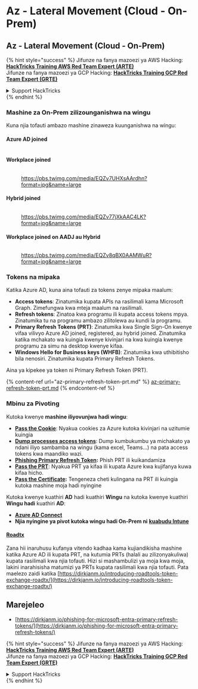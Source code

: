 # Az - Lateral Movement (Cloud - On-Prem)

## Az - Lateral Movement (Cloud - On-Prem)

{% hint style="success" %}
Jifunze na fanya mazoezi ya AWS Hacking:<img src="../../../.gitbook/assets/image.png" alt="" data-size="line">[**HackTricks Training AWS Red Team Expert (ARTE)**](https://training.hacktricks.xyz/courses/arte)<img src="../../../.gitbook/assets/image.png" alt="" data-size="line">\
Jifunze na fanya mazoezi ya GCP Hacking: <img src="../../../.gitbook/assets/image (2).png" alt="" data-size="line">[**HackTricks Training GCP Red Team Expert (GRTE)**<img src="../../../.gitbook/assets/image (2).png" alt="" data-size="line">](https://training.hacktricks.xyz/courses/grte)

<details>

<summary>Support HackTricks</summary>

* Angalia [**mpango wa usajili**](https://github.com/sponsors/carlospolop)!
* **Jiunge na** 💬 [**kikundi cha Discord**](https://discord.gg/hRep4RUj7f) au [**kikundi cha telegram**](https://t.me/peass) au **fuata** sisi kwenye **Twitter** 🐦 [**@hacktricks\_live**](https://twitter.com/hacktricks\_live)**.**
* **Shiriki mbinu za hacking kwa kuwasilisha PRs kwa** [**HackTricks**](https://github.com/carlospolop/hacktricks) na [**HackTricks Cloud**](https://github.com/carlospolop/hacktricks-cloud) repos za github.

</details>
{% endhint %}

### Mashine za On-Prem zilizounganishwa na wingu

Kuna njia tofauti ambazo mashine zinaweza kuunganishwa na wingu:

#### Azure AD joined

<figure><img src="../../../.gitbook/assets/image (259).png" alt=""><figcaption></figcaption></figure>

#### Workplace joined

<figure><img src="../../../.gitbook/assets/image (222).png" alt=""><figcaption><p><a href="https://pbs.twimg.com/media/EQZv7UHXsAArdhn?format=jpg&#x26;name=large">https://pbs.twimg.com/media/EQZv7UHXsAArdhn?format=jpg&#x26;name=large</a></p></figcaption></figure>

#### Hybrid joined

<figure><img src="../../../.gitbook/assets/image (178).png" alt=""><figcaption><p><a href="https://pbs.twimg.com/media/EQZv77jXkAAC4LK?format=jpg&#x26;name=large">https://pbs.twimg.com/media/EQZv77jXkAAC4LK?format=jpg&#x26;name=large</a></p></figcaption></figure>

#### Workplace joined on AADJ au Hybrid

<figure><img src="../../../.gitbook/assets/image (252).png" alt=""><figcaption><p><a href="https://pbs.twimg.com/media/EQZv8qBX0AAMWuR?format=jpg&#x26;name=large">https://pbs.twimg.com/media/EQZv8qBX0AAMWuR?format=jpg&#x26;name=large</a></p></figcaption></figure>

### Tokens na mipaka <a href="#tokens-and-limitations" id="tokens-and-limitations"></a>

Katika Azure AD, kuna aina tofauti za tokens zenye mipaka maalum:

* **Access tokens**: Zinatumika kupata APIs na rasilimali kama Microsoft Graph. Zimefungwa kwa mteja maalum na rasilimali.
* **Refresh tokens**: Zinatoa kwa programu ili kupata access tokens mpya. Zinatumika tu na programu ambazo zilitolewa au kundi la programu.
* **Primary Refresh Tokens (PRT)**: Zinatumika kwa Single Sign-On kwenye vifaa vilivyo Azure AD joined, registered, au hybrid joined. Zinatumika katika mchakato wa kuingia kwenye kivinjari na kwa kuingia kwenye programu za simu na desktop kwenye kifaa.
* **Windows Hello for Business keys (WHFB)**: Zinatumika kwa uthibitisho bila nenosiri. Zinatumika kupata Primary Refresh Tokens.

Aina ya kipekee ya token ni Primary Refresh Token (PRT).

{% content-ref url="az-primary-refresh-token-prt.md" %}
[az-primary-refresh-token-prt.md](az-primary-refresh-token-prt.md)
{% endcontent-ref %}

### Mbinu za Pivoting

Kutoka kwenye **mashine iliyovunjwa hadi wingu**:

* [**Pass the Cookie**](az-pass-the-cookie.md): Nyakua cookies za Azure kutoka kivinjari na uzitumie kuingia
* [**Dump processes access tokens**](az-processes-memory-access-token.md): Dump kumbukumbu ya michakato ya ndani iliyo sambamba na wingu (kama excel, Teams...) na pata access tokens kwa maandiko wazi.
* [**Phishing Primary Refresh Token**](az-phishing-primary-refresh-token-microsoft-entra.md)**:** Phish PRT ili kuikandamiza
* [**Pass the PRT**](pass-the-prt.md): Nyakua PRT ya kifaa ili kupata Azure kwa kujifanya kuwa kifaa hicho.
* [**Pass the Certificate**](az-pass-the-certificate.md)**:** Tengeneza cheti kulingana na PRT ili kuingia kutoka mashine moja hadi nyingine

Kutoka kwenye kuathiri **AD** hadi kuathiri **Wingu** na kutoka kwenye kuathiri **Wingu hadi** kuathiri **AD**:

* [**Azure AD Connect**](azure-ad-connect-hybrid-identity/)
* **Njia nyingine ya pivot kutoka wingu hadi On-Prem ni** [**kuabudu Intune**](../az-services/intune.md)

#### [Roadtx](https://github.com/dirkjanm/ROADtools)

Zana hii inaruhusu kufanya vitendo kadhaa kama kujiandikisha mashine katika Azure AD ili kupata PRT, na kutumia PRTs (halali au zilizonyakuliwa) kupata rasilimali kwa njia tofauti. Hizi si mashambulizi ya moja kwa moja, lakini inarahisisha matumizi ya PRTs kupata rasilimali kwa njia tofauti. Pata maelezo zaidi katika [https://dirkjanm.io/introducing-roadtools-token-exchange-roadtx/](https://dirkjanm.io/introducing-roadtools-token-exchange-roadtx/)

## Marejeleo

* [https://dirkjanm.io/phishing-for-microsoft-entra-primary-refresh-tokens/](https://dirkjanm.io/phishing-for-microsoft-entra-primary-refresh-tokens/)

{% hint style="success" %}
Jifunze na fanya mazoezi ya AWS Hacking:<img src="../../../.gitbook/assets/image.png" alt="" data-size="line">[**HackTricks Training AWS Red Team Expert (ARTE)**](https://training.hacktricks.xyz/courses/arte)<img src="../../../.gitbook/assets/image.png" alt="" data-size="line">\
Jifunze na fanya mazoezi ya GCP Hacking: <img src="../../../.gitbook/assets/image (2).png" alt="" data-size="line">[**HackTricks Training GCP Red Team Expert (GRTE)**<img src="../../../.gitbook/assets/image (2).png" alt="" data-size="line">](https://training.hacktricks.xyz/courses/grte)

<details>

<summary>Support HackTricks</summary>

* Angalia [**mpango wa usajili**](https://github.com/sponsors/carlospolop)!
* **Jiunge na** 💬 [**kikundi cha Discord**](https://discord.gg/hRep4RUj7f) au [**kikundi cha telegram**](https://t.me/peass) au **fuata** sisi kwenye **Twitter** 🐦 [**@hacktricks\_live**](https://twitter.com/hacktricks\_live)**.**
* **Shiriki mbinu za hacking kwa kuwasilisha PRs kwa** [**HackTricks**](https://github.com/carlospolop/hacktricks) na [**HackTricks Cloud**](https://github.com/carlospolop/hacktricks-cloud) repos za github.

</details>
{% endhint %}
